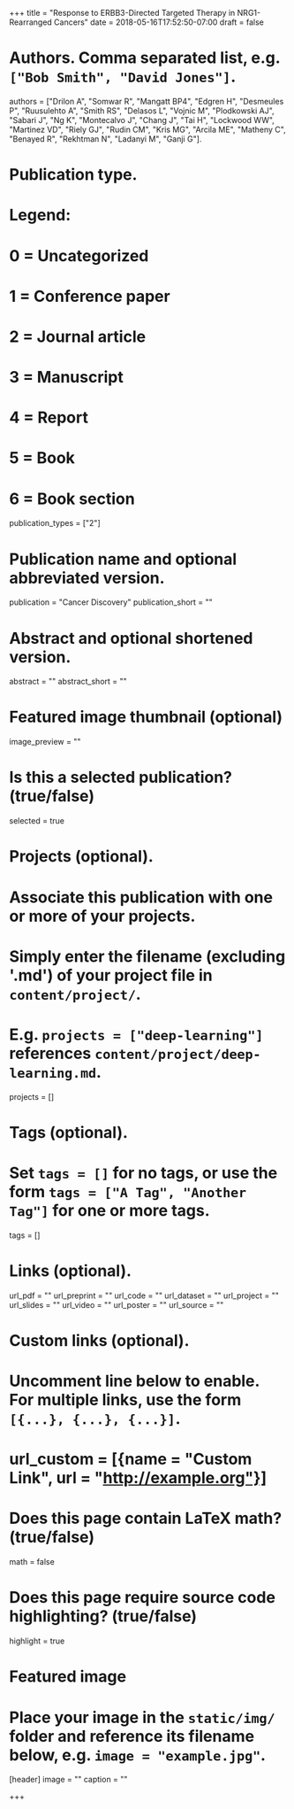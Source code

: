 +++
title = "Response to ERBB3-Directed Targeted Therapy in NRG1-Rearranged Cancers"
date = 2018-05-16T17:52:50-07:00
draft = false

# Authors. Comma separated list, e.g. `["Bob Smith", "David Jones"]`.
authors = ["Drilon A", "Somwar R", "Mangatt BP4", "Edgren H", "Desmeules P", "Ruusulehto A", "Smith RS", "Delasos L", "Vojnic M", "Plodkowski AJ", "Sabari J", "Ng K", "Montecalvo J", "Chang J", "Tai H", "Lockwood WW", "Martinez VD", "Riely GJ", "Rudin CM", "Kris MG", "Arcila ME", "Matheny C", "Benayed R", "Rekhtman N", "Ladanyi M", "Ganji G"].

# Publication type.
# Legend:
# 0 = Uncategorized
# 1 = Conference paper
# 2 = Journal article
# 3 = Manuscript
# 4 = Report
# 5 = Book
# 6 = Book section
publication_types = ["2"]

# Publication name and optional abbreviated version.
publication = "Cancer Discovery"
publication_short = ""

# Abstract and optional shortened version.
abstract = ""
abstract_short = ""

# Featured image thumbnail (optional)
image_preview = ""

# Is this a selected publication? (true/false)
selected = true

# Projects (optional).
#   Associate this publication with one or more of your projects.
#   Simply enter the filename (excluding '.md') of your project file in `content/project/`.
#   E.g. `projects = ["deep-learning"]` references `content/project/deep-learning.md`.
projects = []

# Tags (optional).
#   Set `tags = []` for no tags, or use the form `tags = ["A Tag", "Another Tag"]` for one or more tags.
tags = []

# Links (optional).
url_pdf = ""
url_preprint = ""
url_code = ""
url_dataset = ""
url_project = ""
url_slides = ""
url_video = ""
url_poster = ""
url_source = ""

# Custom links (optional).
#   Uncomment line below to enable. For multiple links, use the form `[{...}, {...}, {...}]`.
# url_custom = [{name = "Custom Link", url = "http://example.org"}]

# Does this page contain LaTeX math? (true/false)
math = false

# Does this page require source code highlighting? (true/false)
highlight = true

# Featured image
# Place your image in the `static/img/` folder and reference its filename below, e.g. `image = "example.jpg"`.
[header]
image = ""
caption = ""

+++
